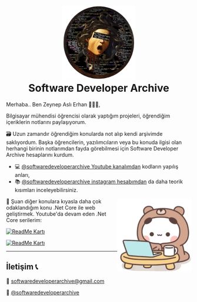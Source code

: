 <h1 align="center">
  <br>
  <a href="https://github.com/zeynepaslierhan/.NetCoreArchive"><img src="https://github.com/zeynepaslierhan/.NetCorePractices/blob/main/img/Readme/Logo.png" alt="SoftwareDeveloperArchive" width="200"></a>
  <br>
  Software Developer Archive 
  <br>
</h1>

Merhaba.. Ben Zeynep Aslı Erhan 👩🏼‍💻,

Bilgisayar mühendisi öğrencisi olarak yaptığım projeleri, öğrendiğim içeriklerin notlarını paylaşıyorum. 

🗃 Uzun zamandır öğrendiğim konularda not alıp kendi arşivimde saklıyordum. Başka öğrencilerin, yazılımcıların veya bu konuda ilgisi olan herhangi birinin notlarımdan fayda görebilmesi için Software Developer Archive hesaplarını kurdum. 

* 💻 [@softwaredeveloperarchive Youtube kanalımdan](https://www.youtube.com/channel/UCjyA7k3irGFgjYkuH-QVhfw/featured) kodların yapılış anları, 
* 📚 [@softwaredeveloperarchive instagram hesabımdan](https://www.instagram.com/softwaredeveloperarchive/) da daha teorik kısımları inceleyebilirsiniz.


<img src="https://github.com/zeynepaslierhan/zeynepaslierhan/blob/main/img/gifs/BanaBenziyor.gif" align="right" height="200">


📌 Şuan diğer konulara kıyasla daha çok odaklandığım konu .Net Core ile web geliştirmek. Youtube'da devam eden .Net Core serilerim:

[![ReadMe Kartı](https://github-readme-stats.vercel.app/api/pin/?username=zeynepaslierhan&repo=.NetCorePractices)](https://github.com/zeynepaslierhan/.NetCorePractices)

[![ReadMe Kartı](https://github-readme-stats.vercel.app/api/pin/?username=zeynepaslierhan&repo=.NetCoreArchive)](https://github.com/zeynepaslierhan/.NetCoreArchive)

---
## İletişim :telephone_receiver:

:e-mail:  softwaredeveloperarchive@gmail.com

:iphone: [@softwaredeveloperarchive](https://www.instagram.com/softwaredeveloperarchive/)
